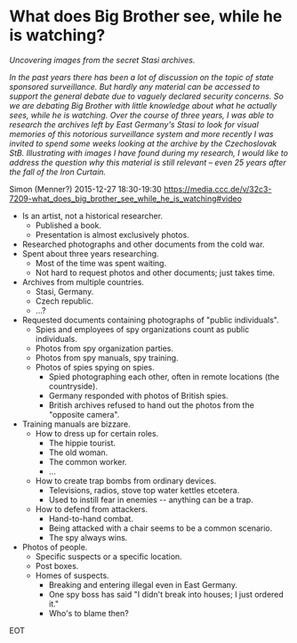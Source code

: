 # What does Big Brother see, while he is watching?

*Uncovering images from the secret Stasi archives.*

*In the past years there has been a lot of discussion on the topic of state sponsored surveillance. But hardly any material can be accessed to support the general debate due to vaguely declared security concerns. So we are debating Big Brother with little knowledge about what he actually sees, while he is watching. Over the course of three years, I was able to research the archives left by East Germany's Stasi to look for visual memories of this notorious surveillance system and more recently I was invited to spend some weeks looking at the archive by the Czechoslovak StB. Illustrating with images I have found during my research, I would like to address the question why this material is still relevant – even 25 years after the fall of the Iron Curtain.*

Simon (Menner?) 2015-12-27 18:30-19:30
https://media.ccc.de/v/32c3-7209-what_does_big_brother_see_while_he_is_watching#video

- Is an artist, not a historical researcher.
  - Published a book.
  - Presentation is almost exclusively photos.
- Researched photographs and other documents from the cold war.
- Spent about three years researching.
  - Most of the time was spent waiting.
  - Not hard to request photos and other documents; just takes time.
- Archives from multiple countries.
  - Stasi, Germany.
  - Czech republic.
  - ...?
- Requested documents containing photographs of "public individuals".
  - Spies and employees of spy organizations count as public individuals.
  - Photos from spy organization parties.
  - Photos from spy manuals, spy training.
  - Photos of spies spying on spies.
    - Spied photographing each other, often in remote locations (the countryside).
    - Germany responded with photos of British spies.
    - British archives refused to hand out the photos from the "opposite camera".
- Training manuals are bizzare.
  - How to dress up for certain roles.
    - The hippie tourist.
    - The old woman.
    - The common worker.
    - ...
  - How to create trap bombs from ordinary devices.
    - Televisions, radios, stove top water kettles etcetera.
    - Used to instill fear in enemies -- anything can be a trap.
  - How to defend from attackers.
    - Hand-to-hand combat.
    - Being attacked with a chair seems to be a common scenario.
    - The spy always wins.
- Photos of people.
  - Specific suspects or a specific location.
  - Post boxes.
  - Homes of suspects.
    - Breaking and entering illegal even in East Germany.
    - One spy boss has said "I didn't break into houses; I just ordered it."
    - Who's to blame then?

EOT
